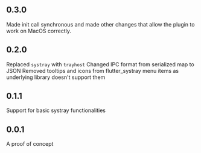 ## 0.3.0
Made init call synchronous and made other changes that allow the plugin to work on MacOS correctly.

## 0.2.0
Replaced `systray` with `trayhost`
Changed IPC format from serialized map to JSON
Removed tooltips and icons from flutter_systray menu items as underlying library doesn't support them

## 0.1.1
Support for basic systray functionalities

## 0.0.1
A proof of concept
